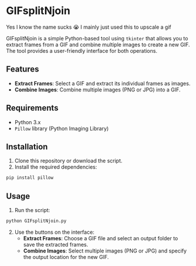 # GIFsplitNjoin

Yes I know the name sucks 😭
I mainly just used this to upscale a gif

GIFsplitNjoin is a simple Python-based tool using `tkinter` that allows you to extract frames from a GIF and combine multiple images to create a new GIF. The tool provides a user-friendly interface for both operations.

## Features
- **Extract Frames**: Select a GIF and extract its individual frames as images.
- **Combine Images**: Combine multiple images (PNG or JPG) into a GIF.

## Requirements
- Python 3.x
- `Pillow` library (Python Imaging Library)

## Installation

1. Clone this repository or download the script.
2. Install the required dependencies:

```bash
pip install pillow
```

## Usage

1. Run the script:

```bash
python GIFsplitNjoin.py
```

2. Use the buttons on the interface:
    - **Extract Frames**: Choose a GIF file and select an output folder to save the extracted frames.
    - **Combine Images**: Select multiple images (PNG or JPG) and specify the output location for the new GIF.
